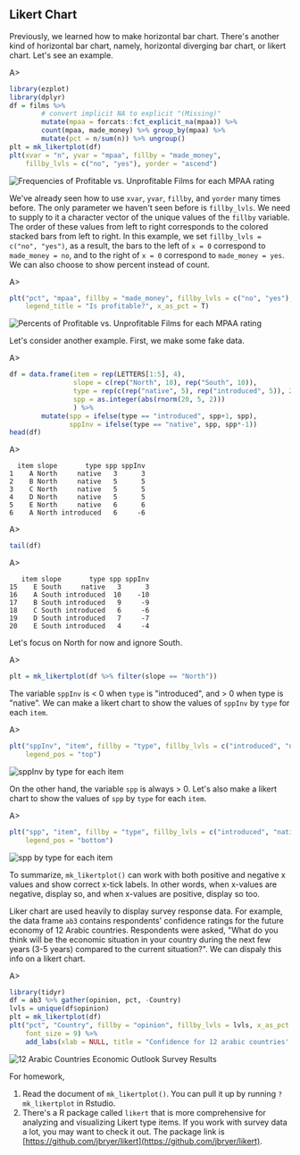 ## Likert Chart

Previously, we learned how to make horizontal bar chart. There's another kind of
horizontal bar chart, namely, horizontal diverging bar chart, or likert chart. 
Let's see an example.

A>
```r
library(ezplot)
library(dplyr)
df = films %>% 
        # convert implicit NA to explicit "(Missing)"
        mutate(mpaa = forcats::fct_explicit_na(mpaa)) %>% 
        count(mpaa, made_money) %>% group_by(mpaa) %>%
        mutate(pct = n/sum(n)) %>% ungroup()
plt = mk_likertplot(df)
plt(xvar = "n", yvar = "mpaa", fillby = "made_money", 
    fillby_lvls = c("no", "yes"), yorder = "ascend")
```

![Frequencies of Profitable vs. Unprofitable Films for each MPAA rating](images/likert_mpaa_cnt-1.png)

We've already seen how to use `xvar`, `yvar`, `fillby`, and `yorder` many times 
before. The only parameter we haven't seen before is `fillby_lvls`. We need to 
supply to it a character vector of the unique values of the `fillby` variable.
The order of these values from left to right corresponds to the colored stacked
bars from left to right. In this example, we set `fillby_lvls = c("no", "yes")`,
as a result, the bars to the left of `x = 0` correspond to `made_money = no`, 
and to the right of `x = 0` correspond to `made_money = yes`. We can also choose 
to show percent instead of count.

A>
```r
plt("pct", "mpaa", fillby = "made_money", fillby_lvls = c("no", "yes"), 
    legend_title = "Is profitable?", x_as_pct = T)
```

![Percents of Profitable vs. Unprofitable Films for each MPAA rating](images/likert_mpaa_pct-1.png)


Let's consider another example. First, we make some fake data.

A>
```r
df = data.frame(item = rep(LETTERS[1:5], 4),
                slope = c(rep("North", 10), rep("South", 10)),
                type = rep(c(rep("native", 5), rep("introduced", 5)), 2),
                spp = as.integer(abs(rnorm(20, 5, 2)))
                ) %>% 
        mutate(spp = ifelse(type == "introduced", spp+1, spp),
               sppInv = ifelse(type == "native", spp, spp*-1))
head(df)
```

A>
```
  item slope       type spp sppInv
1    A North     native   3      3
2    B North     native   5      5
3    C North     native   5      5
4    D North     native   5      5
5    E North     native   6      6
6    A North introduced   6     -6
```

A>
```r
tail(df)
```

A>
```
   item slope       type spp sppInv
15    E South     native   3      3
16    A South introduced  10    -10
17    B South introduced   9     -9
18    C South introduced   6     -6
19    D South introduced   7     -7
20    E South introduced   4     -4
```

Let's focus on North for now and ignore South. 

A>
```r
plt = mk_likertplot(df %>% filter(slope == "North"))
```

The variable `sppInv` is < 0 when `type` is "introduced", and > 0 when type is 
"native". We can make a likert chart to show the values of `sppInv` by `type` for
each `item`.

A>
```r
plt("sppInv", "item", fillby = "type", fillby_lvls = c("introduced", "native"),
    legend_pos = "top")
```

![sppInv by type for each item](images/likert_north_sppInv-1.png)

On the other hand, the variable `spp` is always > 0. Let's also make a likert 
chart to show the values of `spp` by `type` for each `item`.

A>
```r
plt("spp", "item", fillby = "type", fillby_lvls = c("introduced", "native"),
    legend_pos = "bottom")
```

![spp by type for each item](images/likert_north_spp-1.png)

To summarize, `mk_likertplot()` can work with both positive and negative x values
and show correct x-tick labels. In other words, when x-values are negative, 
display so, and when x-values are positive, display so too. 

Liker chart are used heavily to display survey response data. For example, 
the data frame `ab3` contains respondents' confidence ratings for the 
future economy of 12 Arabic countries. Respondents were asked, 
"What do you think will be the economic situation in 
your country during the next few years (3-5 years) compared to the current 
situation?". We can dispaly this info on a likert chart. 

A>
```r
library(tidyr)
df = ab3 %>% gather(opinion, pct, -Country)
lvls = unique(df$opinion)
plt = mk_likertplot(df)
plt("pct", "Country", fillby = "opinion", fillby_lvls = lvls, x_as_pct = T,
    font_size = 9) %>%
    add_labs(xlab = NULL, title = "Confidence for 12 arabic countries' economy")
```

![12 Arabic Countries Economic Outlook Survey Results](images/likert_ab3-1.png)


For homework,

1. Read the document of `mk_likertplot()`. You can pull it up by running 
`?mk_likertplot` in Rstudio. 
2. There's a R package called `likert` that is more comprehensive for analyzing
and visualizing Likert type items. If you work with survey data a lot, you may
want to check it out. The package link is [https://github.com/jbryer/likert](https://github.com/jbryer/likert).
